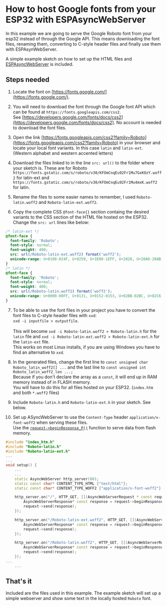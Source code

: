 # How to host Google fonts from your ESP32 with ESPAsyncWebServer

In this example we are going to serve the Google Roboto font from your esp32 instead of through the Google API. This means downloading the font files, renaming them, converting to C-style header files and finally use them with ESPAsynWebServer.

A simple example sketch on how to set up the HTML files and [ESPAsyncWebServer](https://github.com/me-no-dev/ESPAsyncWebServer) is included.

## Steps needed

1. Locate the font on [https://fonts.google.com/](https://fonts.google.com/). 

2. You will need to download the font through the Google font API which can be found at `https://fonts.googleapis.com/css2`.<br>
See [https://developers.google.com/fonts/docs/css2](https://developers.google.com/fonts/docs/css2). No account is needed to download the font files.

3. Open the link [https://fonts.googleapis.com/css2?family=Roboto](https://fonts.googleapis.com/css2?family=Roboto) in your browser and locate your local font variants. 
In this case `latin` and `latin-ext`. (Western alphabet and western accented letters) 

4. Download the files linked to in the line `src: url()` to the folder where your sketch is.
These are for Roboto `https://fonts.gstatic.com/s/roboto/v30/KFOmCnqEu92Fr1Mu7GxKOzY.woff2` for latin-ext and `https://fonts.gstatic.com/s/roboto/v30/KFOmCnqEu92Fr1Mu4mxK.woff2` for latin.

5. Rename the files to some easier names to remember, I used `Roboto-latin.woff2` and `Roboto-latin-ext.woff2`.

6. Copy the complete CSS `@font-face{}` section containg the desired variants to the CSS section of the HTML file hosted on the ESP32. Change the `src: url` lines like below:
```css
/* latin-ext */
@font-face {
  font-family: 'Roboto';
  font-style: normal;
  font-weight: 400;
  src: url(/Roboto-latin-ext.woff2) format('woff2');
  unicode-range: U+0100-024F, U+0259, U+1E00-1EFF, U+2020, U+20A0-20AB, U+20AD-20CF, U+2113, U+2C60-2C7F, U+A720-A7FF;
}
/* latin */
@font-face {
  font-family: 'Roboto';
  font-style: normal;
  font-weight: 400;
  src: url(/Roboto-latin.woff2) format('woff2');
  unicode-range: U+0000-00FF, U+0131, U+0152-0153, U+02BB-02BC, U+02C6, U+02DA, U+02DC, U+2000-206F, U+2074, U+20AC, U+2122, U+2191, U+2193, U+2212, U+2215, U+FEFF, U+FFFD;
}
```

7. To be able to use the font files in your project you have to convert the font files to C-style header files with `xxd`:  
`xxd -i inputfile > outputfile`.<br>  
This will become `xxd -i Roboto-latin.woff2 > Roboto-latin.h` for the `latin` file and `xxd -i Roboto-latin-ext.woff2 > Roboto-latin-ext.h` for the `latin-ext` file.  
This works on most Linux installs, if you are using Windows you have to find an alternative to `xxd`.

8. In the generated files, change the first line to `const unsigned char Roboto_latin_woff2[] ...` and the last line to `const unsigned int Roboto_latin_woff2_len ...;`   
Because if you don't declare the array as a `const`, it will end up in RAM memory instead of in FLASH memory.  
You will have to do this for all files hosted on your ESP32. (`index.htm` and both `*.woff2` files)

9. Include `Roboto-latin.h` and `Roboto-latin-ext.h` in your sketch. See below.

10. Set up ASyncWebServer to use the `Content-Type` header `application/x-font-woff2` when serving these files.<br>
Use the [`request->beginResponse_P()`](https://github.com/me-no-dev/ESPAsyncWebServer#send-large-webpage-from-progmem-and-extra-headers) function to serve data from flash memory.
```c++
#include "index_htm.h"
#include "Roboto-latin.h"
#include "Roboto-latin-ext.h"
...
...
void setup() {
    ...
    ...
    static AsyncWebServer http_server(80);
    static const char* CONTENT_TYPE_HTML {"text/html"};
    static const char* CONTENT_TYPE_WOFF2 {"application/x-font-woff2"};

    http_server.on("/", HTTP_GET, [](AsyncWebServerRequest * const request) {
        AsyncWebServerResponse* const response = request->beginResponse_P(200, CONTENT_TYPE_HTML, index_htm, index_htm_len);
        request->send(response);
    });

    http_server.on("/Roboto-latin-ext.woff2", HTTP_GET, [](AsyncWebServerRequest * const request) {
        AsyncWebServerResponse* const response = request->beginResponse_P(200, CONTENT_TYPE_WOFF2, Roboto_latin_ext_woff2, Roboto_latin_ext_woff2_len);
        request->send(response);
    });

    http_server.on("/Roboto-latin.woff2", HTTP_GET, [](AsyncWebServerRequest * const request) {
        AsyncWebServerResponse* const response = request->beginResponse_P(200, CONTENT_TYPE_WOFF2, Roboto_latin_woff2, Roboto_latin_woff2_len);
        request->send(response);
    });
...
    ...
```

## That's it

Included are the files used in this example. The example sketch will set up a simple webserver and show some text in the locally hosted `Roboto` font.
